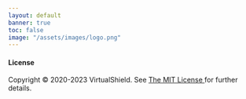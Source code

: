 ```yaml
---
layout: default
banner: true
toc: false
image: "/assets/images/logo.png"
---
```


#### License

Copyright © 2020-2023 VirtualShield. See
<a href="https://github.com/virtualshield/rails-graphql/blob/master/MIT-LICENSE" target="_blank" rel="external nofollow">
  The MIT License
</a>
for further details.
